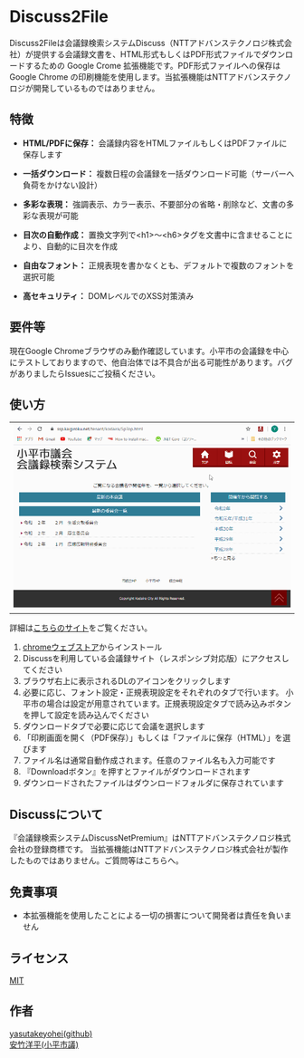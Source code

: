 Discuss2File
====

Discuss2Fileは会議録検索システムDiscuss（NTTアドバンステクノロジ株式会社）が提供する会議録文書を、HTML形式もしくはPDF形式ファイルでダウンロードするための Google Crome 拡張機能です。PDF形式ファイルへの保存は Google Chrome の印刷機能を使用します。当拡張機能はNTTアドバンステクノロジが開発しているものではありません。


## 特徴

* **HTML/PDFに保存：** 会議録内容をHTMLファイルもしくはPDFファイルに保存します 

* **一括ダウンロード：** 複数日程の会議録を一括ダウンロード可能（サーバーへ負荷をかけない設計）

* **多彩な表現：** 強調表示、カラー表示、不要部分の省略・削除など、文書の多彩な表現が可能 

* **目次の自動作成：** 置換文字列で&lt;h1&gt;～&lt;h6&gt;タグを文書中に含ませることにより、自動的に目次を作成  

* **自由なフォント：** 正規表現を書かなくとも、デフォルトで複数のフォントを選択可能 

* **高セキュリティ：** DOMレベルでのXSS対策済み

## 要件等

現在Google Chromeブラウザのみ動作確認しています。小平市の会議録を中心にテストしておりますので、他自治体では不具合が出る可能性があります。バグがありましたらIssuesにご投稿ください。

## 使い方

<table><tr><td>
 <img src="./images/readme/how-to-use.gif" alt="使い方" />
</td></tr></table>

詳細は[こちらのサイト](https://yasutakeyohei.com/discuss2file)をご覧ください。
1. [chromeウェブストア](https://chrome.google.com/webstore/detail/%E5%9C%B0%E6%96%B9%E8%AD%B0%E4%BC%9A%E4%BC%9A%E8%AD%B0%E9%8C%B2%E3%83%80%E3%82%A6%E3%83%B3%E3%83%AD%E3%83%BC%E3%83%80%E3%83%BC%EF%BC%88discuss2fi/aooaeblcjhpdpcfaadmdglclkffefoom?authuser=0&hl=ja)からインストール
2. Discussを利用している会議録サイト（レスポンシブ対応版）にアクセスしてください
3. ブラウザ右上に表示されるDLのアイコンをクリックします
4. 必要に応じ、フォント設定・正規表現設定をそれぞれのタブで行います。
小平市の場合は設定が用意されています。正規表現設定タブで読み込みボタンを押して設定を読み込んでください
5. ダウンロードタブで必要に応じて会議を選択します
6. 「印刷画面を開く（PDF保存）」もしくは「ファイルに保存（HTML）」を選びます
7. ファイル名は通常自動作成されます。任意のファイル名も入力可能です
8. 『Downloadボタン』を押すとファイルがダウンロードされます
9. ダウンロードされたファイルはダウンロードフォルダに保存されています

## Discussについて

『会議録検索システムDiscussNetPremium』はNTTアドバンステクノロジ株式会社の登録商標です。
当拡張機能はNTTアドバンステクノロジ株式会社が製作したものではありません。ご質問等はこちらへ。

## 免責事項

* 本拡張機能を使用したことによる一切の損害について開発者は責任を負いません

## ライセンス

[MIT](/LICENSE)

## 作者

[yasutakeyohei(github)](https://github.com/yasutakeyohei)  
[安竹洋平(小平市議)](https://yasutakeyohei.com)